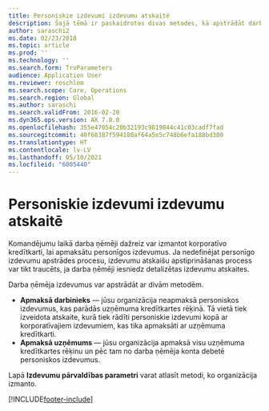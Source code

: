 ```yaml
---
title: Personiskie izdevumi izdevumu atskaitē
description: Šajā tēmā ir paskaidrotas divas metodes, kā apstrādāt darba ņēmēja personiskos izdevumus risinājumā Microsoft Dynamics 365 Finance.
author: saraschi2
ms.date: 02/23/2018
ms.topic: article
ms.prod: ''
ms.technology: ''
ms.search.form: TrvParameters
audience: Application User
ms.reviewer: roschlom
ms.search.scope: Core, Operations
ms.search.region: Global
ms.author: saraschi
ms.search.validFrom: 2016-02-28
ms.dyn365.ops.version: AX 7.0.0
ms.openlocfilehash: 355e47054c20b32193c9819844c41c03cadf7fad
ms.sourcegitcommit: 40f68387f594180af64a5e5c748b6efa188bd300
ms.translationtype: HT
ms.contentlocale: lv-LV
ms.lasthandoff: 05/10/2021
ms.locfileid: "6005440"
---
```

# <a name="personal-expenses-on-an-expense-report"></a>Personiskie izdevumi izdevumu atskaitē

Komandējumu laikā darba ņēmēji dažreiz var izmantot korporatīvo kredītkarti, lai apmaksātu personīgos izdevumus. Ja nedefinējat personīgo izdevumu apstrādes procesu, izdevumu atskaišu apstiprināšanas process var tikt traucēts, ja darba ņēmēji iesniedz detalizētas izdevumu atskaites. 

Darba ņēmēja izdevumus var apstrādāt ar divām metodēm.

- **Apmaksā darbinieks** — jūsu organizācija neapmaksā personiskos izdevumus, kas parādās uzņēmuma kredītkartes rēķinā. Tā vietā tiek izveidota atskaite, kurā tiek rādīti personiskie izdevumi kopā ar korporatīvajiem izdevumiem, kas tika apmaksāti ar uzņēmuma kredītkarti.
- **Apmaksā uzņēmums** — jūsu organizācija apmaksā visu uzņēmuma kredītkartes rēķinu un pēc tam no darba ņēmēja konta debetē personiskos izdevumus.

Lapā **Izdevumu pārvaldības parametri** varat atlasīt metodi, ko organizācija izmanto.


[!INCLUDE[footer-include](../includes/footer-banner.md)]